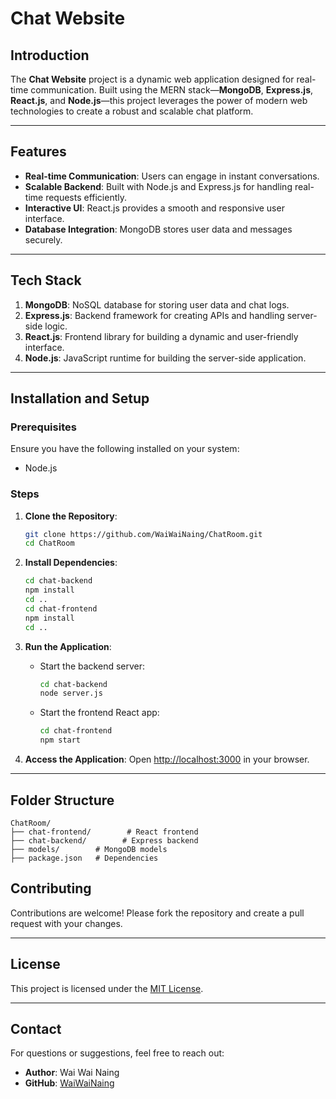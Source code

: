 # Chat Website

## Introduction
The **Chat Website** project is a dynamic web application designed for real-time communication. Built using the MERN stack—**MongoDB**, **Express.js**, **React.js**, and **Node.js**—this project leverages the power of modern web technologies to create a robust and scalable chat platform.

---

## Features
- **Real-time Communication**: Users can engage in instant conversations.
- **Scalable Backend**: Built with Node.js and Express.js for handling real-time requests efficiently.
- **Interactive UI**: React.js provides a smooth and responsive user interface.
- **Database Integration**: MongoDB stores user data and messages securely.

---

## Tech Stack
1. **MongoDB**: NoSQL database for storing user data and chat logs.
2. **Express.js**: Backend framework for creating APIs and handling server-side logic.
3. **React.js**: Frontend library for building a dynamic and user-friendly interface.
4. **Node.js**: JavaScript runtime for building the server-side application.

---

## Installation and Setup

### Prerequisites
Ensure you have the following installed on your system:
- Node.js

### Steps
1. **Clone the Repository**:
   ```bash
   git clone https://github.com/WaiWaiNaing/ChatRoom.git
   cd ChatRoom
   ```

2. **Install Dependencies**:
   ```bash
   cd chat-backend
   npm install
   cd ..
   cd chat-frontend
   npm install
   cd ..
   ```

3. **Run the Application**:
   - Start the backend server:
     ```bash
     cd chat-backend
     node server.js
     ```
   - Start the frontend React app:
     ```bash
     cd chat-frontend
     npm start
     ```

5. **Access the Application**:
   Open [http://localhost:3000](http://localhost:3000) in your browser.

---

## Folder Structure
```
ChatRoom/
├── chat-frontend/        # React frontend
├── chat-backend/        # Express backend
├── models/        # MongoDB models
├── package.json   # Dependencies
```

## Contributing
Contributions are welcome! Please fork the repository and create a pull request with your changes.

---

## License
This project is licensed under the [MIT License](LICENSE).

---

## Contact
For questions or suggestions, feel free to reach out:
- **Author**: Wai Wai Naing
- **GitHub**: [WaiWaiNaing](https://github.com/WaiWaiNaing)

